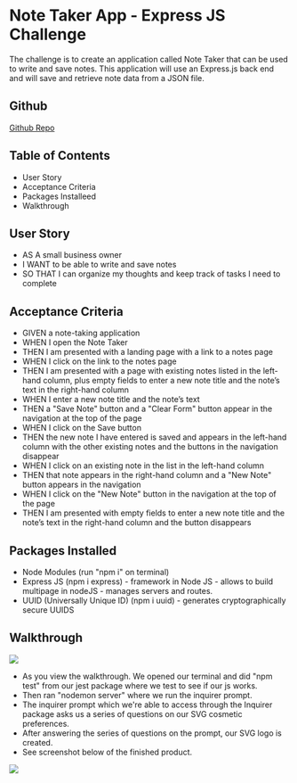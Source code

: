 # Note Taker App - Express JS Challenge

The challenge is to create an application called Note Taker that can be used to write and save notes. This application will use an Express.js back end and will save and retrieve note data from a JSON file.

## Github
[Github Repo](https://github.com/KrispyKhang/SVG-Logo-Maker)

## Table of Contents
- User Story 
- Acceptance Criteria
- Packages Installeed
- Walkthrough

## User Story
- AS A small business owner
- I WANT to be able to write and save notes
- SO THAT I can organize my thoughts and keep track of tasks I need to complete

## Acceptance Criteria
- GIVEN a note-taking application
- WHEN I open the Note Taker
- THEN I am presented with a landing page with a link to a notes page
- WHEN I click on the link to the notes page
- THEN I am presented with a page with existing notes listed in the left-hand column, plus empty fields to enter a new note title and the note’s text in the right-hand column
- WHEN I enter a new note title and the note’s text
- THEN a "Save Note" button and a "Clear Form" button appear in the navigation at the top of the page
- WHEN I click on the Save button
- THEN the new note I have entered is saved and appears in the left-hand column with the other existing notes and the buttons in the navigation disappear
- WHEN I click on an existing note in the list in the left-hand column
- THEN that note appears in the right-hand column and a "New Note" button appears in the navigation
- WHEN I click on the "New Note" button in the navigation at the top of the page
- THEN I am presented with empty fields to enter a new note title and the note’s text in the right-hand column and the button disappears


## Packages Installed
- Node Modules (run "npm i" on terminal)
- Express JS (npm i express) - framework in Node JS - allows to build multipage in nodeJS - manages servers and routes.
- UUID (Universally Unique ID) (npm i uuid) - generates cryptographically secure UUIDS 

## Walkthrough
![](./ReadMeAssets/Jan-28-2024%2011-19-53.gif)

- As you view the walkthrough. We opened our terminal and did "npm test" from our jest package where we test to see if our js works.
- Then ran "nodemon server" where we run the inquirer prompt.
- The inquirer prompt which we're able to access through the Inquirer package asks us a series of questions on our SVG cosmetic preferences.
- After answering the series of questions on the prompt, our SVG logo is created.
- See screenshot below of the finished product.

![](./ReadMeAssets/Screenshot%202024-01-28%20at%2011.06.25%20AM.png)

